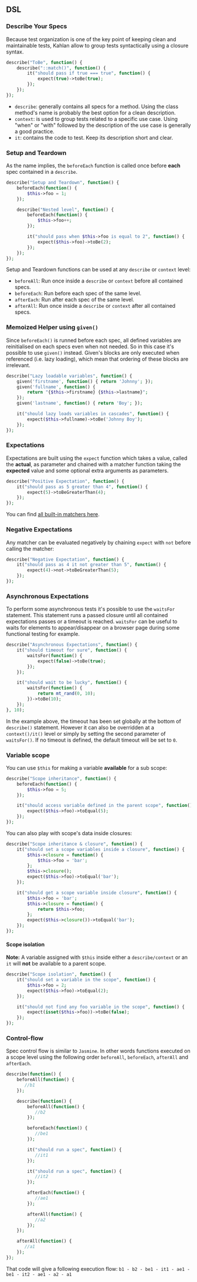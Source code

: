 ## DSL

### Describe Your Specs

Because test organization is one of the key point of keeping clean and maintainable tests, Kahlan allow to group tests syntactically using a closure syntax.

```php
describe("ToBe", function() {
    describe("::match()", function() {
        it("should pass if true === true", function() {
            expect(true)->toBe(true);
        });
    });
});
```

* `describe`: generally contains all specs for a method. Using the class method's name is probably the best option for a clean description.
* `context`: is used to group tests related to a specific use case. Using "when" or "with" followed by the description of the use case is generally a good practice.
* `it`: contains the code to test. Keep its description short and clear.

### Setup and Teardown

As the name implies, the `beforeEach` function is called once before **each** spec contained in a `describe`.

```php
describe("Setup and Teardown", function() {
    beforeEach(function() {
        $this->foo = 1;
    });

    describe("Nested level", function() {
        beforeEach(function() {
            $this->foo++;
        });

        it("should pass when $this->foo is equal to 2", function() {
            expect($this->foo)->toBe(2);
        });
    });
});
```

Setup and Teardown functions can be used at any `describe` or `context` level:

* `beforeAll`: Run once inside a `describe` or `context` before all contained specs.
* `beforeEach`: Run before each spec of the same level.
* `afterEach`: Run after each spec of the same level.
* `afterAll`: Run once inside a `describe` or `context` after all contained specs.

### Memoized Helper using `given()`

Since `beforeEach()` is runned before each spec, all defined variables are reinitialised on each specs even when not needed. So in this case it's possible to use `given()` instead. Given's blocks are only executed when referenced (i.e. lazy loading), which mean that ordering of these blocks are irrelevant.

```php
describe("Lazy loadable variables", function() {
    given('firstname', function() { return 'Johnny'; });
    given('fullname', function() {
        return "{$this->firstname} {$this->lastname}";
    });
    given('lastname', function() { return 'Boy'; });

    it("should lazy loads variables in cascades", function() {
        expect($this->fullname)->toBe('Johnny Boy');
    });
});
```

### Expectations

Expectations are built using the `expect` function which takes a value, called the **actual**, as parameter and chained with a matcher function taking the **expected** value and some optional extra arguments as parameters.

```php
describe("Positive Expectation", function() {
    it("should pass as 5 greater than 4", function() {
        expect(5)->toBeGreaterThan(4);
    });
});
```

You can find [all built-in matchers here](matchers.md).

### Negative Expectations

Any matcher can be evaluated negatively by chaining `expect` with `not` before calling the matcher:

```php
describe("Negative Expectation", function() {
    it("should pass as 4 it not greater than 5", function() {
        expect(4)->not->toBeGreaterThan(5);
    });
});
```

### Asynchronous Expectations

To perform some asynchronous tests it's possible to use the `waitsFor` statement. This statement runs a passed closure until all contained expectations passes or a timeout is reached. `waitsFor` can be useful to waits for elements to appear/disappear on a browser page during some functional testing for example.

```php
describe("Asynchronous Expectations", function() {
    it("should timeout for sure", function() {
        waitsFor(function() {
            expect(false)->toBe(true);
        });
    });

    it("should wait to be lucky", function() {
        waitsFor(function() {
            return mt_rand(0, 10);
        })->toBe(10);
    });
}, 10);
```

In the example above, the timeout has been set globally at the bottom of `describe()` statement. However it can also be overridden at a `context()/it()` level or simply by setting the second parameter of `waitsFor()`. If no timeout is defined, the default timeout will be set to `0`.

### Variable scope

You can use `$this` for making a variable **available** for a sub scope:

```php
describe("Scope inheritance", function() {
    beforeEach(function() {
        $this->foo = 5;
    });

    it("should access variable defined in the parent scope", function() {
        expect($this->foo)->toEqual(5);
    });
});
```

You can also play with scope's data inside closures:

```php
describe("Scope inheritance & closure", function() {
    it("should set a scope variables inside a closure", function() {
        $this->closure = function() {
            $this->foo = 'bar';
        };
        $this->closure();
        expect($this->foo)->toEqual('bar');
    });

    it("should get a scope variable inside closure", function() {
        $this->foo = 'bar';
        $this->closure = function() {
            return $this->foo;
        };
        expect($this->closure())->toEqual('bar');
    });
});
```

#### Scope isolation

**Note:** A variable assigned with `$this` inside either a `describe/context` or an `it` will **not** be available to a parent scope.

```php
describe("Scope isolation", function() {
    it("should set a variable in the scope", function() {
        $this->foo = 2;
        expect($this->foo)->toEqual(2);
    });

    it("should not find any foo variable in the scope", function() {
        expect(isset($this->foo))->toBe(false);
    });
});
```

### Control-flow

Spec control flow is similar to `Jasmine`. In other words functions executed on a scope level using the following order `beforeAll`, `beforeEach`, `afterAll` and `afterEach`.

```php
describe(function() {
    beforeAll(function() {
       //b1
    });

    describe(function() {
        beforeAll(function() {
           //b2
        });

        beforeEach(function() {
           //be1
        });

        it("should run a spec", function() {
           //it1
        });

        it("should run a spec", function() {
           //it2
        });

        afterEach(function() {
           //ae1
        });

        afterAll(function() {
           //a2
        });
    });

    afterAll(function() {
       //a1
    });
});
```

That code will give a following execution flow: `b1 - b2 - be1 - it1 - ae1 - be1 - it2 - ae1 - a2 - a1`
